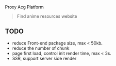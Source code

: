 Proxy Acg Platform

> Find anime resources website

## TODO

- reduce Front-end package size, max < 50kb.
- reduce the number of chunk
- page first load, control init render time, max < 3s.
- SSR, support server side render
